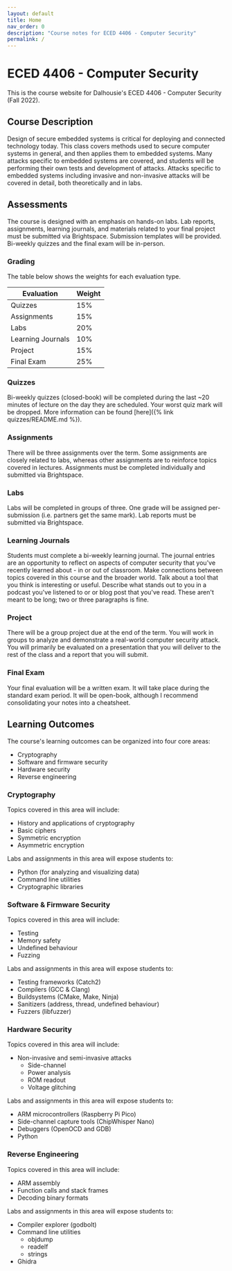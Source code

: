 ```yaml
---
layout: default
title: Home
nav_order: 0
description: "Course notes for ECED 4406 - Computer Security"
permalink: /
---
```


# ECED 4406 - Computer Security

This is the course website for Dalhousie's ECED 4406 - Computer Security (Fall 2022).

## Course Description

Design of secure embedded systems is critical for deploying and connected technology today.
This class covers methods used to secure computer systems in general, and then applies them to embedded systems.
Many attacks specific to embedded systems are covered, and students will be performing their own tests and development of attacks.
Attacks specific to embedded systems including invasive and non-invasive attacks will be covered in detail, both theoretically and in labs.

## Assessments

The course is designed with an emphasis on hands-on labs.
Lab reports, assignments, learning journals, and materials related to your final project must be submitted via Brightspace.
Submission templates will be provided.
Bi-weekly quizzes and the final exam will be in-person.

### Grading

The table below shows the weights for each evaluation type.

| Evaluation | Weight |
| --- | --- |
| Quizzes | 15% |
| Assignments | 15% |
| Labs | 20% |
| Learning Journals | 10% |
| Project | 15% |
| Final Exam | 25% |

### Quizzes

Bi-weekly quizzes (closed-book) will be completed during the last ~20 minutes of lecture on the day they are scheduled.
Your worst quiz mark will be dropped.
More information can be found [here]({% link quizzes/README.md %}).

### Assignments

There will be three assignments over the term.
Some assignments are closely related to labs, whereas other assignments are to reinforce topics covered in lectures.
Assignments must be completed individually and submitted via Brightspace.

### Labs

Labs will be completed in groups of three.
One grade will be assigned per-submission (i.e. partners get the same mark).
Lab reports must be submitted via Brightspace.

### Learning Journals

Students must complete a bi-weekly learning journal.
The journal entries are an opportunity to reflect on aspects of computer security that you've recently learned about - in or out of classroom.
Make connections between topics covered in this course and the broader world.
Talk about a tool that you think is interesting or useful.
Describe what stands out to you in a podcast you've listened to or or blog post that you've read.
These aren't meant to be long; two or three paragraphs is fine. 

### Project

There will be a group project due at the end of the term.
You will work in groups to analyze and demonstrate a real-world computer security attack.
You will primarily be evaluated on a presentation that you will deliver to the rest of the class and a report that you will submit.

### Final Exam

Your final evaluation will be a written exam.
It will take place during the standard exam period.
It will be open-book, although I recommend consolidating your notes into a cheatsheet.

## Learning Outcomes

The course's learning outcomes can be organized into four core areas:
- Cryptography
- Software and firmware security
- Hardware security
- Reverse engineering

### Cryptography

Topics covered in this area will include:
- History and applications of cryptography
- Basic ciphers
- Symmetric encryption
- Asymmetric encryption

Labs and assignments in this area will expose students to:
- Python (for analyzing and visualizing data)
- Command line utilities
- Cryptographic libraries

### Software & Firmware Security

Topics covered in this area will include:
- Testing
- Memory safety
- Undefined behaviour
- Fuzzing

Labs and assignments in this area will expose students to:
- Testing frameworks (Catch2)
- Compilers (GCC & Clang)
- Buildsystems (CMake, Make, Ninja)
- Sanitizers (address, thread, undefined behaviour)
- Fuzzers (libfuzzer)

### Hardware Security

Topics covered in this area will include:
- Non-invasive and semi-invasive attacks
  - Side-channel
  - Power analysis
  - ROM readout
  - Voltage glitching

Labs and assignments in this area will expose students to:
- ARM microcontrollers (Raspberry Pi Pico)
- Side-channel capture tools (ChipWhisper Nano)
- Debuggers (OpenOCD and GDB)
- Python

### Reverse Engineering

Topics covered in this area will include:
- ARM assembly
- Function calls and stack frames
- Decoding binary formats

Labs and assignments in this area will expose students to:
- Compiler explorer (godbolt)
- Command line utilities
  - objdump
  - readelf
  - strings
- Ghidra
